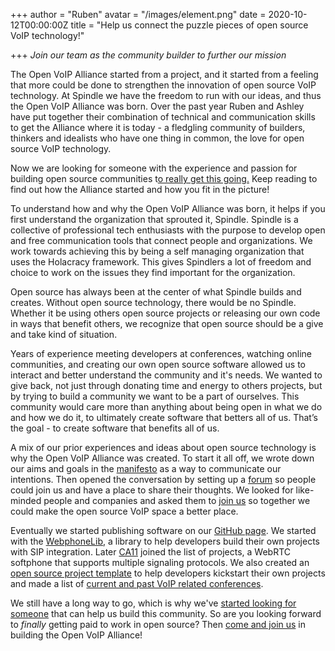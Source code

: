 +++
author = "Ruben"
avatar = "/images/element.png"
date = 2020-10-12T00:00:00Z
title = "Help us connect the puzzle pieces of open source VoIP technology!"

+++
_Join our team as the community builder to further our mission_

The Open VoIP Alliance started from a project, and it started from a feeling that more could be done to strengthen the innovation of open source VoIP technology. At Spindle we have the freedom to run with our ideas, and thus the Open VoIP Alliance was born. Over the past year Ruben and Ashley have put together their combination of technical and communication skills to get the Alliance where it is today - a fledgling community of builders, thinkers and idealists who have one thing in common, the love for open source VoIP technology.

Now we are looking for someone with the experience and passion for building open source communities t[o really get this going.](https://jobs.wearespindle.com/open-source-community-builder "Job opening") Keep reading to find out how the Alliance started and how you fit in the picture!

To understand how and why the Open VoIP Alliance was born, it helps if you first understand the organization that sprouted it, Spindle. Spindle is a collective of professional tech enthusiasts with the purpose to develop open and free communication tools that connect people and organizations. We work towards achieving this by being a self managing organization that uses the Holacracy framework. This gives Spindlers a lot of freedom and choice to work on the issues they find important for the organization.

Open source has always been at the center of what Spindle builds and creates. Without open source technology, there would be no Spindle. Whether it be using others open source projects or releasing our own code in ways that benefit others, we recognize that open source should be a give and take kind of situation.

Years of experience meeting developers at conferences, watching online communities, and creating our own open source software allowed us to interact and better understand the community and it's needs. We wanted to give back, not just through donating time and energy to others projects, but by trying to build a community we want to be a part of ourselves. This community would care more than anything about being open in what we do and how we do it, to ultimately create software that betters all of us. That’s the goal - to create software that benefits all of us.

A mix of our prior experiences and ideas about open source technology is why the Open VoIP Alliance was created. To start it all off, we wrote down our aims and goals in the [manifesto](https://openvoipalliance.org/) as a way to communicate our intentions. Then opened the conversation by setting up a [forum](https://discourse.openvoipalliance.org/) so people could join us and have a place to share their thoughts. We looked for like-minded people and companies and asked them to [join us](https://openvoipalliance.org/members/) so together we could make the open source VoIP space a better place.

Eventually we started publishing software on our [GitHub page](https://github.com/open-voip-alliance/). We started with the [WebphoneLib](https://github.com/open-voip-alliance/WebphoneLib/), a library to help developers build their own projects with SIP integration. Later [CA11](https://github.com/open-voip-alliance/ca11) joined the list of projects, a WebRTC softphone that supports multiple signaling protocols. We also created an [open source project template](https://github.com/open-voip-alliance/opensource-template) to help developers kickstart their own projects and made a list of [current and past VoIP related conferences](https://github.com/open-voip-alliance/voip-events).

We still have a long way to go, which is why we've [started looking for someone](https://jobs.wearespindle.com/open-source-community-builder) that can help us build this community. So are you looking forward to _finally_ getting paid to work in open source? Then [come and join us](https://jobs.wearespindle.com/open-source-community-builder) in building the Open VoIP Alliance!